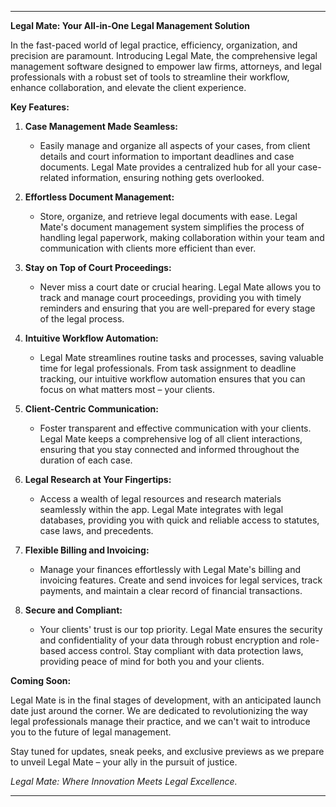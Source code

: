 
---

**Legal Mate: Your All-in-One Legal Management Solution**

In the fast-paced world of legal practice, efficiency, organization, and precision are paramount. Introducing Legal Mate, the comprehensive legal management software designed to empower law firms, attorneys, and legal professionals with a robust set of tools to streamline their workflow, enhance collaboration, and elevate the client experience.

**Key Features:**

1. **Case Management Made Seamless:**
   - Easily manage and organize all aspects of your cases, from client details and court information to important deadlines and case documents. Legal Mate provides a centralized hub for all your case-related information, ensuring nothing gets overlooked.

2. **Effortless Document Management:**
   - Store, organize, and retrieve legal documents with ease. Legal Mate's document management system simplifies the process of handling legal paperwork, making collaboration within your team and communication with clients more efficient than ever.

3. **Stay on Top of Court Proceedings:**
   - Never miss a court date or crucial hearing. Legal Mate allows you to track and manage court proceedings, providing you with timely reminders and ensuring that you are well-prepared for every stage of the legal process.

4. **Intuitive Workflow Automation:**
   - Legal Mate streamlines routine tasks and processes, saving valuable time for legal professionals. From task assignment to deadline tracking, our intuitive workflow automation ensures that you can focus on what matters most – your clients.

5. **Client-Centric Communication:**
   - Foster transparent and effective communication with your clients. Legal Mate keeps a comprehensive log of all client interactions, ensuring that you stay connected and informed throughout the duration of each case.

6. **Legal Research at Your Fingertips:**
   - Access a wealth of legal resources and research materials seamlessly within the app. Legal Mate integrates with legal databases, providing you with quick and reliable access to statutes, case laws, and precedents.

7. **Flexible Billing and Invoicing:**
   - Manage your finances effortlessly with Legal Mate's billing and invoicing features. Create and send invoices for legal services, track payments, and maintain a clear record of financial transactions.

8. **Secure and Compliant:**
   - Your clients' trust is our top priority. Legal Mate ensures the security and confidentiality of your data through robust encryption and role-based access control. Stay compliant with data protection laws, providing peace of mind for both you and your clients.

**Coming Soon:**

Legal Mate is in the final stages of development, with an anticipated launch date just around the corner. We are dedicated to revolutionizing the way legal professionals manage their practice, and we can't wait to introduce you to the future of legal management.

Stay tuned for updates, sneak peeks, and exclusive previews as we prepare to unveil Legal Mate – your ally in the pursuit of justice.

*Legal Mate: Where Innovation Meets Legal Excellence.*

--- 
